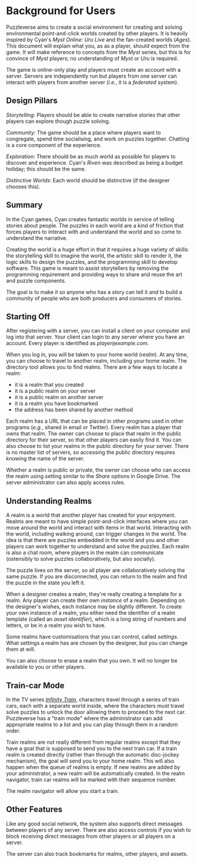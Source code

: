 # Background for Users
Puzzleverse aims to create a social environment for creating and solving
environmental point-and-click worlds created by other players. It is heavily
inspired by Cyan's _Myst Online: Uru Live_ and the fan-created worlds (_Ages_).
This document will explain what you, as as a player, should expect from the
game. It will make reference to concepts from the _Myst_ series, but this is
for convince of _Myst_ players; no understanding of _Myst_ or _Uru_ is
required.

The game is online-only play and players must create an account with a server.
Servers are independently run but players from one server can interact with
players from another server (_i.e._, it is a _federated_ system).

## Design Pillars
_Storytelling_: Players should be able to create narrative stories that other players can explore though puzzle solving.

_Community_: The game should be a place where players want to congregate, spend time socialising, and work on puzzles together. Chatting is a core component of the experience.

_Exploration_: There should be as much world as possible for players to discover and experience. Cyan's _Riven_ was described as being a budget holiday; this should be the same.

_Distinctive Worlds_: Each world should be distinctive (if the designer chooses this).

## Summary
In the Cyan games, Cyan creates fantastic worlds in service of telling stories
about people. The puzzles in each world are a kind of friction that forces
players to interact with and understand the world and so come to understand the
narrative.

Creating the world is a huge effort in that it requires a huge variety of
skills: the storytelling skill to imagine the world, the artistic skill to
render it, the logic skills to design the puzzles, and the programming skill to
develop software. This game is meant to assist storytellers by removing the
programming requirement and providing ways to share and reuse the art and
puzzle components.

The goal is to make it so anyone who has a story can tell it and to build a
community of people who are both producers and consumers of stories.

## Starting Off
After registering with a server, you can install a client on your computer and
log into that server. Your client can login to any server where you have an
account. Every player is identified as _player_`@`_example.com_.

When you log in, you will be taken to your home world (_realm_). At any time,
you can choose to travel to another realm, including your home realm. The
directory tool allows you to find realms. There are a few ways to locate a
realm:

- it is a realm that you created
- it is a _public_ realm on your server
- it is a public realm on another server
- it is a realm you have bookmarked
- the address has been shared by another method

Each realm has a URL that can be placed in other programs used in other
programs (_e.g._, shared in email or Twitter). Every realm has a player that
owns that realm. The owner can choose to place that realm in the public
directory for their server, so that other players can easily find it. You can
also choose to list your realms in the public directory for your server. There
is no master list of servers, so accessing the public directory requires
knowing the name of the server.

Whether a realm is public or private, the owner can choose who can access the
realm using setting similar to the _Share_ options in Google Drive. The server
administrator can also apply access rules.

## Understanding Realms
A realm is a world that another player has created for your enjoyment. Realms
are meant to have simple point-and-click interfaces where you can move around
the world and interact with items in that world. Interacting with the world,
including walking around, can trigger changes in the world. The idea is that
there are puzzles embedded in the world and you and other players can work
together to understand and solve the puzzles. Each realm is also a chat room,
where players in the realm can communicate (ostensibly to solve puzzles
collaboratively, but also socially).

The puzzle lives on the server, so all player are collaboratively solving the
same puzzle. If you are disconnected, you can return to the realm and find the
puzzle in the state you left it.

When a designer creates a realm, they're really creating a template for a
realm. Any player can create their own _instance_ of a realm. Depending on the
designer's wishes, each instance may be slightly different. To create your own
instance of a realm, you either need the identifier of a realm template (called
an _asset identifier_), which is a long string of numbers and letters, or be in
a realm you wish to have.

Some realms have customisations that you can control, called _settings_. What
settings a realm has are chosen by the designer, but you can change them at
will.

You can also choose to erase a realm that you own. It will no longer be
available to you or other players.

## Train-car Mode
In the TV series [_Infinity Train_](https://infinity-train.fandom.com/),
characters travel through a series of train cars, each with a separate world
inside, where the characters must travel solve puzzles to unlock the door
allowing them to proceed to the next car. Puzzleverse has a "train mode" where
the administrator can add appropriate realms to a list and you can play through
them in a random order.

Train realms are not really different from regular realms except that they have
a goal that is supposed to send you to the next train car. If a train realm is
created directly (rather than through the automatic disc-jockey mechanism), the
goal will send you to your home realm. This will also happen when the queue of
realms is empty. If new realms are added by your administrator, a new realm
will be automatically created. In the realm navigator, train car realms will be
marked with their sequence number.

The realm navigator will allow you start a train.

## Other Features
Like any good social network, the system also supports direct messages between
players of any server. There are also access controls if you wish to block
receiving direct messages from other players or all players on a server.

The server can also track bookmarks for realms, other players, and assets.
